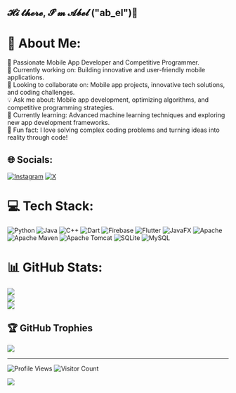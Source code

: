 ## 𝓗𝓲 𝓽𝓱𝓮𝓻𝓮, 𝓘'𝓶 𝓐𝓫𝓮𝓵 ("ab_el")👋

# 💫 About Me:
🌟 Passionate Mobile App Developer and Competitive Programmer.<br>📱 Currently working on: Building innovative and user-friendly mobile applications.<br>🤝 Looking to collaborate on: Mobile app projects, innovative tech solutions, and coding challenges.<br>💡 Ask me about: Mobile app development, optimizing algorithms, and competitive programming strategies.<br>🌱 Currently learning: Advanced machine learning techniques and exploring new app development frameworks.<br>🎯 Fun fact: I love solving complex coding problems and turning ideas into reality through code!


## 🌐 Socials:
[![Instagram](https://img.shields.io/badge/Instagram-%23E4405F.svg?logo=Instagram&logoColor=white)](https://instagram.com/abelu_23) [![X](https://img.shields.io/badge/X-black.svg?logo=X&logoColor=white)](https://x.com/@Ab_el__) 

# 💻 Tech Stack:
![Python](https://img.shields.io/badge/python-3670A0?style=for-the-badge&logo=python&logoColor=ffdd54) ![Java](https://img.shields.io/badge/java-%23ED8B00.svg?style=for-the-badge&logo=openjdk&logoColor=white) ![C++](https://img.shields.io/badge/c++-%2300599C.svg?style=for-the-badge&logo=c%2B%2B&logoColor=white) ![Dart](https://img.shields.io/badge/dart-%230175C2.svg?style=for-the-badge&logo=dart&logoColor=white) ![Firebase](https://img.shields.io/badge/firebase-%23039BE5.svg?style=for-the-badge&logo=firebase) ![Flutter](https://img.shields.io/badge/Flutter-%2302569B.svg?style=for-the-badge&logo=Flutter&logoColor=white) ![JavaFX](https://img.shields.io/badge/javafx-%23FF0000.svg?style=for-the-badge&logo=javafx&logoColor=white) ![Apache](https://img.shields.io/badge/apache-%23D42029.svg?style=for-the-badge&logo=apache&logoColor=white) ![Apache Maven](https://img.shields.io/badge/Apache%20Maven-C71A36?style=for-the-badge&logo=Apache%20Maven&logoColor=white) ![Apache Tomcat](https://img.shields.io/badge/apache%20tomcat-%23F8DC75.svg?style=for-the-badge&logo=apache-tomcat&logoColor=black) ![SQLite](https://img.shields.io/badge/sqlite-%2307405e.svg?style=for-the-badge&logo=sqlite&logoColor=white) ![MySQL](https://img.shields.io/badge/mysql-4479A1.svg?style=for-the-badge&logo=mysql&logoColor=white)
# 📊 GitHub Stats:
![](https://github-readme-stats.vercel.app/api?username=abeelgetahun&theme=catppuccin_mocha&hide_border=true&include_all_commits=false&count_private=false)<br/>
![](https://github-readme-streak-stats.herokuapp.com/?user=abeelgetahun&theme=catppuccin_mocha&hide_border=true)<br/>
![](https://github-readme-stats.vercel.app/api/top-langs/?username=abeelgetahun&theme=catppuccin_mocha&hide_border=true&include_all_commits=false&count_private=false&layout=compact)

## 🏆 GitHub Trophies
![](https://github-profile-trophy.vercel.app/?username=abeelgetahun&theme=default&no-frame=true&no-bg=true&margin-w=4)

---
![Profile Views](https://komarev.com/ghpvc/?username=abeelgetahun&color=blue)
![Visitor Count](https://visitor-badge.glitch.me/badge?page_id=abeelgetahun.abeelgetahun)

[![](https://visitcount.itsvg.in/api?id=abeelgetahun&icon=5&color=1)](https://visitcount.itsvg.in)

<!-- Proudly created with GPRM ( https://gprm.itsvg.in ) -->
